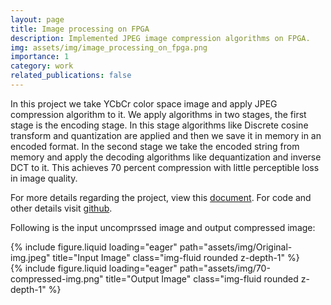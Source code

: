 ```yaml
---
layout: page
title: Image processing on FPGA
description: Implemented JPEG image compression algorithms on FPGA.
img: assets/img/image_processing_on_fpga.png
importance: 1
category: work
related_publications: false
---
```


In this project we take YCbCr color space image and apply JPEG compression algorithm to it. We apply algorithms in two stages, the first stage is the encoding stage. In this stage algorithms like Discrete cosine transform and quantization are applied and then we save it in memory in an encoded format. In the second stage we take the encoded string from memory and apply the decoding algorithms like dequantization and inverse DCT to it. This achieves 70 percent compression with little perceptible loss in image quality.

For more details regarding the project, view this [document](https://docs.google.com/document/d/10EYbFGkmdOjBmTeEX9F7WU6JgaQeKMwrnvfq3rCaGn0/edit?usp=sharing).
For code and other details visit [github](https://github.com/harshbhosale01/image-processing-fpga).

Following is the input uncomprssed image and output compressed image:
<div class="row">
    <div class="col-sm mt-3 mt-md-0">
        {% include figure.liquid loading="eager" path="assets/img/Original-img.jpeg" title="Input Image" class="img-fluid rounded z-depth-1" %}
    </div>
    <div class="col-sm mt-3 mt-md-0">
        {% include figure.liquid loading="eager" path="assets/img/70-compressed-img.png" title="Output Image" class="img-fluid rounded z-depth-1" %}
    </div>
</div>

    